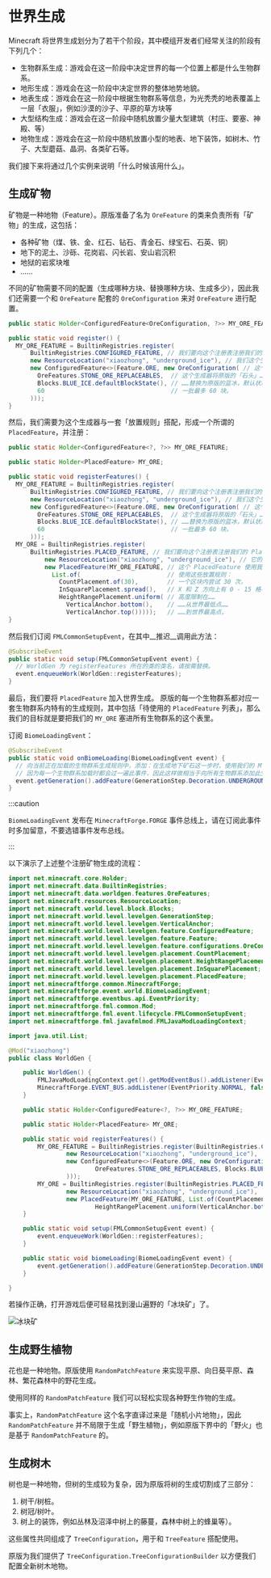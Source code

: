 # 世界生成

Minecraft 将世界生成划分为了若干个阶段，其中模组开发者们经常关注的阶段有下列几个：

- 生物群系生成：游戏会在这一阶段中决定世界的每一个位置上都是什么生物群系。
- 地形生成：游戏会在这一阶段中决定世界的整体地势地貌。
- 地表生成：游戏会在这一阶段中根据生物群系等信息，为光秃秃的地表覆盖上一层「衣服」，例如沙漠的沙子、平原的草方块等
- 大型结构生成：游戏会在这一阶段中随机放置少量大型建筑（村庄、要塞、神殿、等）
- 地物生成：游戏会在这一阶段中随机放置小型的地表、地下装饰，如树木、竹子、大型蘑菇、晶洞、各类矿石等。

我们接下来将通过几个实例来说明「什么时候该用什么」。

## 生成矿物

矿物是一种地物（Feature）。原版准备了名为 `OreFeature` 的类来负责所有「矿物」的生成，这包括：

- 各种矿物（煤、铁、金、红石、钻石、青金石、绿宝石、石英、铜）
- 地下的泥土、沙砾、花岗岩、闪长岩、安山岩沉积
- 地狱的岩浆块堆
- ……

不同的矿物需要不同的配置（生成哪种方块、替换哪种方块、生成多少），因此我们还需要一个和 `OreFeature` 配套的 `OreConfiguration` 来对 `OreFeature` 进行配置。

```java
public static Holder<ConfiguredFeature<OreConfiguration, ?>> MY_ORE_FEATURE;

public static void register() {
  MY_ORE_FEATURE = BuiltinRegistries.register(
      BuiltinRegistries.CONFIGURED_FEATURE, // 我们要向这个注册表注册我们的生成器。
      new ResourceLocation("xiaozhong", "underground_ice"), // 我们这个生成器的名字是 xiaozhong:underground_ice。
      new ConfiguredFeature<>(Feature.ORE, new OreConfiguration( // 这个生成器基于 Feature.ORE，配置如下：
        OreFeatures.STONE_ORE_REPLACEABLES,  // 这个生成器将原版的「石头」……
        Blocks.BLUE_ICE.defaultBlockState(), // ……替换为原版的蓝冰，默认状态，
        60                                   // 一批最多 60 块。
      )));
}
```

然后，我们需要为这个生成器与一套「放置规则」搭配，形成一个所谓的 `PlacedFeature`，并注册：

```java
public static Holder<ConfiguredFeature<?, ?>> MY_ORE_FEATURE;

public static Holder<PlacedFeature> MY_ORE;

public static void registerFeatures() {
  MY_ORE_FEATURE = BuiltinRegistries.register(
      BuiltinRegistries.CONFIGURED_FEATURE, // 我们要向这个注册表注册我们的生成器。
      new ResourceLocation("xiaozhong", "underground_ice"), // 我们这个生成器的名字是 xiaozhong:underground_ice。
      new ConfiguredFeature<>(Feature.ORE, new OreConfiguration( // 这个生成器基于 Feature.ORE，配置如下：
        OreFeatures.STONE_ORE_REPLACEABLES,  // 这个生成器将原版的「石头」……
        Blocks.BLUE_ICE.defaultBlockState(), // ……替换为原版的蓝冰，默认状态，
        60                                   // 一批最多 60 块。
      )));
  MY_ORE = BuiltinRegistries.register(
      BuiltinRegistries.PLACED_FEATURE, // 我们要向这个注册表注册我们的 PlacedFeature。
          new ResourceLocation("xiaozhong", "underground_ice"), // 它的名字是 xiaozhong:underground_ice。
          new PlacedFeature(MY_ORE_FEATURE, // 这个 PlacedFeature 使用我们刚刚注册的 MY_ORE_FEATURE
            List.of(                        // 使用这些放置规则：
              CountPlacement.of(30),        // 一个区块内尝试 30 次，
              InSquarePlacement.spread(),   // X 和 Z 方向上有 0 - 15 格不等的随机漂移，
              HeightRangePlacement.uniform( // 高度限制在……
                VerticalAnchor.bottom(),    // ……从世界最低点……
                VerticalAnchor.top()))));   // ……到世界最高点。
}
```

然后我们订阅 `FMLCommonSetupEvent`，在其中__推迟__调用此方法：

```java
@SubscribeEvent
public static void setup(FMLCommonSetupEvent event) {
  // WorldGen 为 registerFeatures 所在的类的类名，请按需替换。
  event.enqueueWork(WorldGen::registerFeatures);
}
```

最后，我们要将 `PlacedFeature` 加入世界生成。
原版的每一个生物群系都对应一套生物群系内特有的生成规则，其中包括「待使用的 `PlacedFeature` 列表」，那么我们的目标就是要把我们的 `MY_ORE` 塞进所有生物群系的这个表里。

订阅 `BiomeLoadingEvent`：

```java
@SubscribeEvent
public static void onBiomeLoading(BiomeLoadingEvent event) {
  // 向当前正在加载的生物群系生成规则中，添加：在生成地下矿石这一步时，使用我们的 MY_ORE
  // 因为每一个生物群系加载时都会过一遍此事件，因此这样做相当于向所有生物群系添加此生成器。
  event.getGeneration().addFeature(GenerationStep.Decoration.UNDERGROUND_ORES, Features.MY_ORE);
}
```

:::caution

`BiomeLoadingEvent` 发布在 `MinecraftForge.FORGE` 事件总线上，请在订阅此事件时多加留意，不要选错事件发布总线。

:::

以下演示了上述整个注册矿物生成的流程：

```java
import net.minecraft.core.Holder;
import net.minecraft.data.BuiltinRegistries;
import net.minecraft.data.worldgen.features.OreFeatures;
import net.minecraft.resources.ResourceLocation;
import net.minecraft.world.level.block.Blocks;
import net.minecraft.world.level.levelgen.GenerationStep;
import net.minecraft.world.level.levelgen.VerticalAnchor;
import net.minecraft.world.level.levelgen.feature.ConfiguredFeature;
import net.minecraft.world.level.levelgen.feature.Feature;
import net.minecraft.world.level.levelgen.feature.configurations.OreConfiguration;
import net.minecraft.world.level.levelgen.placement.CountPlacement;
import net.minecraft.world.level.levelgen.placement.HeightRangePlacement;
import net.minecraft.world.level.levelgen.placement.InSquarePlacement;
import net.minecraft.world.level.levelgen.placement.PlacedFeature;
import net.minecraftforge.common.MinecraftForge;
import net.minecraftforge.event.world.BiomeLoadingEvent;
import net.minecraftforge.eventbus.api.EventPriority;
import net.minecraftforge.fml.common.Mod;
import net.minecraftforge.fml.event.lifecycle.FMLCommonSetupEvent;
import net.minecraftforge.fml.javafmlmod.FMLJavaModLoadingContext;

import java.util.List;

@Mod("xiaozhong")
public class WorldGen {

    public WorldGen() {
        FMLJavaModLoadingContext.get().getModEventBus().addListener(EventPriority.NORMAL, false, FMLCommonSetupEvent.class, WorldGen::setup);
        MinecraftForge.EVENT_BUS.addListener(EventPriority.NORMAL, false, BiomeLoadingEvent.class, WorldGen::biomeLoading);
    }

    public static Holder<ConfiguredFeature<?, ?>> MY_ORE_FEATURE;

    public static Holder<PlacedFeature> MY_ORE;

    public static void registerFeatures() {
        MY_ORE_FEATURE = BuiltinRegistries.register(BuiltinRegistries.CONFIGURED_FEATURE,
                new ResourceLocation("xiaozhong", "underground_ice"),
                new ConfiguredFeature<>(Feature.ORE, new OreConfiguration(
                        OreFeatures.STONE_ORE_REPLACEABLES, Blocks.BLUE_ICE.defaultBlockState(), 60
                )));
        MY_ORE = BuiltinRegistries.register(BuiltinRegistries.PLACED_FEATURE,
                new ResourceLocation("xiaozhong", "underground_ice"),
                new PlacedFeature(MY_ORE_FEATURE, List.of(CountPlacement.of(30), InSquarePlacement.spread(),
                        HeightRangePlacement.uniform(VerticalAnchor.bottom(), VerticalAnchor.top()))));
    }

    public static void setup(FMLCommonSetupEvent event) {
        event.enqueueWork(WorldGen::registerFeatures);
    }

    public static void biomeLoading(BiomeLoadingEvent event) {
        event.getGeneration().addFeature(GenerationStep.Decoration.UNDERGROUND_ORES, Features.newOres);
    }

}
```

若操作正确，打开游戏后便可轻易找到漫山遍野的「冰块矿」了。

![冰块矿](./ice-ore.png)

## 生成野生植物

花也是一种地物。原版使用 `RandomPatchFeature` 来实现平原、向日葵平原、森林、繁花森林中的野花生成。

使用同样的 `RandomPatchFeature` 我们可以轻松实现各种野生作物的生成。

事实上，`RandomPatchFeature` 这个名字直译过来是「随机小片地物」，因此 `RandomPatchFeature` 并不局限于生成「野生植物」，例如原版下界中的「野火」也是基于 `RandomPatchFeature` 的。

## 生成树木

树也是一种地物，但树的生成较为复杂，因为原版将树的生成切割成了三部分：

  1. 树干/树桩。
  2. 树冠/树叶。
  3. 树上的装饰，例如丛林及沼泽中树上的藤蔓，森林中树上的蜂巢等）。

这些属性共同组成了 `TreeConfiguration`，用于和 `TreeFeature` 搭配使用。

原版为我们提供了 `TreeConfiguration.TreeConfigurationBuilder` 以方便我们配置全新树木地物。

